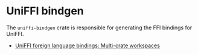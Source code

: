 # UniFFI bindgen

The `uniffi-bindgen` crate is responsible for generating the FFI bindings for
UniFFI.

  - [UniFFI foreign language bindings: Multi-crate workspaces](https://mozilla.github.io/uniffi-rs/latest/tutorial/foreign_language_bindings.html#multi-crate-workspaces)


